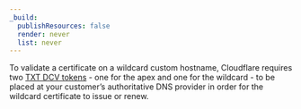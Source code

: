 ```yaml
---
_build:
  publishResources: false
  render: never
  list: never
---
```


To validate a certificate on a wildcard custom hostname, Cloudflare requires two [TXT DCV tokens](/cloudflare-for-platforms/cloudflare-for-saas/security/certificate-management/issue-and-validate/validate-certificates/txt/) - one for the apex and one for the wildcard - to be placed at your customer’s authoritative DNS provider in order for the wildcard certificate to issue or renew. 